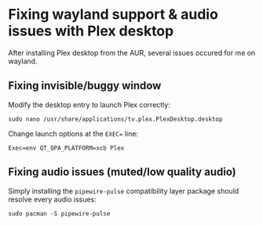 # Fixing wayland support & audio issues with Plex desktop

After installing Plex desktop from the AUR, several issues occured for me on wayland.

## Fixing invisible/buggy window

Modify the desktop entry to launch Plex correctly:

```shell
sudo nano /usr/share/applications/tv.plex.PlexDesktop.desktop
```

Change launch options at the `EXEC=` line:

```shell
Exec=env QT_QPA_PLATFORM=xcb Plex
```

## Fixing audio issues (muted/low quality audio)

Simply installing the `pipewire-pulse` compatibility layer package should resolve every audio issues:

```shell
sudo pacman -S pipewire-pulse
```
